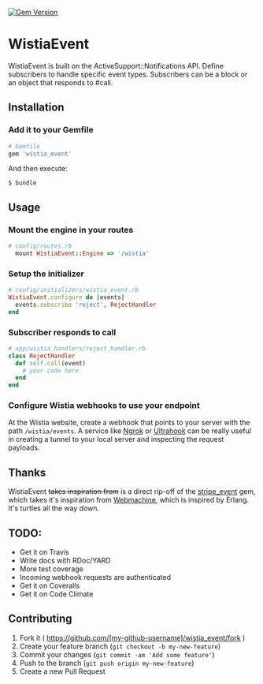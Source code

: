 [![Gem Version](https://badge.fury.io/rb/wistia_event.svg)](http://badge.fury.io/rb/wistia_event)

# WistiaEvent

WistiaEvent is built on the ActiveSupport::Notifications API. Define subscribers to handle specific event types. Subscribers can be a block or an object that responds to #call.


## Installation

### Add it to your Gemfile

```ruby
# Gemfile
gem 'wistia_event'
```

And then execute:

    $ bundle

## Usage

### Mount the engine in your routes

```ruby
# config/routes.rb
  mount WistiaEvent::Engine => '/wistia'
```

### Setup the initializer

```ruby
# config/initializers/wistia_event.rb
WistiaEvent.configure do |events|
  events.subscribe 'reject', RejectHandler
end
```

### Subscriber responds to call

```ruby
# app/wistia_handlers/reject_handler.rb
class RejectHandler
  def self.call(event)
    # your code here
  end
end
```

### Configure Wistia webhooks to use your endpoint

At the Wistia website, create a webhook that points to your server with the path `/wistia/events`. A service like [Ngrok](https://ngrok.com/) or [Ultrahook](http://www.ultrahook.com/) can be really useful in creating a tunnel to your local server and inspecting the request payloads.


## Thanks

WistiaEvent ~~takes inspiration from~~ is a direct rip-off of the [stripe_event](https://github.com/integrallis/stripe_event) gem, which takes it's inspiration from [Webmachine](https://github.com/seancribbs/webmachine-ruby/blob/6edaecea1ceab7c2c54fc5e83446317524f6bb8b/lib/webmachine/events.rb), which is inspired by Erlang. It's turtles all the way down.


## TODO:

* Get it on Travis
* Write docs with RDoc/YARD
* More test coverage
* Incoming webhook requests are authenticated
* Get it on Coveralls
* Get it on Code Climate


## Contributing

1. Fork it ( https://github.com/[my-github-username]/wistia_event/fork )
2. Create your feature branch (`git checkout -b my-new-feature`)
3. Commit your changes (`git commit -am 'Add some feature'`)
4. Push to the branch (`git push origin my-new-feature`)
5. Create a new Pull Request
